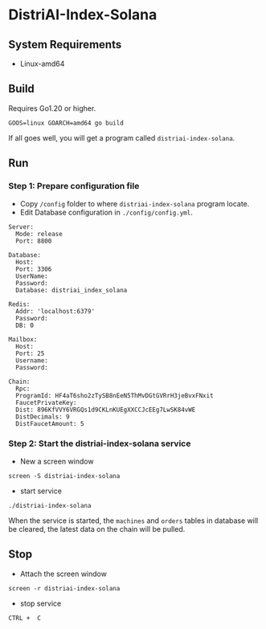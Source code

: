 # DistriAI-Index-Solana

## System Requirements
- Linux-amd64

## Build
Requires Go1.20 or higher.
```
GOOS=linux GOARCH=amd64 go build
```
If all goes well, you will get a program called `distriai-index-solana`.

## Run
### Step 1: Prepare configuration file
- Copy `/config` folder to where `distriai-index-solana` program locate.
- Edit Database configuration in `./config/config.yml`.
```
Server:
  Mode: release
  Port: 8800

Database:
  Host:
  Port: 3306
  UserName:
  Password:
  Database: distriai_index_solana

Redis:
  Addr: 'localhost:6379'
  Password:
  DB: 0

Mailbox:
  Host:
  Port: 25
  Username:
  Password:

Chain:
  Rpc:
  ProgramId: HF4aT6sho2zTySB8nEeN5ThMvDGtGVRrH3jeBvxFNxit
  FaucetPrivateKey:
  Dist: 896KfVVY6VRGQs1d9CKLnKUEgXXCCJcEEg7LwSK84vWE
  DistDecimals: 9
  DistFaucetAmount: 5
```

### Step 2: Start the distriai-index-solana service
- New a screen window
```
screen -S distriai-index-solana
```
- start service
```
./distriai-index-solana
```
When the service is started, the `machines` and `orders` tables in database will be cleared, the latest data on the chain will be pulled.

## Stop
- Attach the screen window
```
screen -r distriai-index-solana
```
- stop service

`CTRL +  C`

